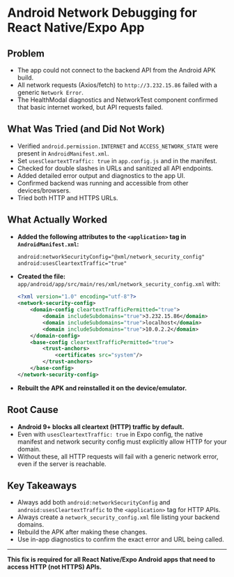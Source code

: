 # Android Network Debugging for React Native/Expo App

## Problem

- The app could not connect to the backend API from the Android APK build.
- All network requests (Axios/fetch) to `http://3.232.15.86` failed with a generic `Network Error`.
- The HealthModal diagnostics and NetworkTest component confirmed that basic internet worked, but API requests failed.

## What Was Tried (and Did Not Work)

- Verified `android.permission.INTERNET` and `ACCESS_NETWORK_STATE` were present in `AndroidManifest.xml`.
- Set `usesCleartextTraffic: true` in `app.config.js` and in the manifest.
- Checked for double slashes in URLs and sanitized all API endpoints.
- Added detailed error output and diagnostics to the app UI.
- Confirmed backend was running and accessible from other devices/browsers.
- Tried both HTTP and HTTPS URLs.

## What Actually Worked

- **Added the following attributes to the `<application>` tag in `AndroidManifest.xml`:**
  ```xml
  android:networkSecurityConfig="@xml/network_security_config"
  android:usesCleartextTraffic="true"
  ```
- **Created the file:** `app/android/app/src/main/res/xml/network_security_config.xml` with:
  ```xml
  <?xml version="1.0" encoding="utf-8"?>
  <network-security-config>
      <domain-config cleartextTrafficPermitted="true">
          <domain includeSubdomains="true">3.232.15.86</domain>
          <domain includeSubdomains="true">localhost</domain>
          <domain includeSubdomains="true">10.0.2.2</domain>
      </domain-config>
      <base-config cleartextTrafficPermitted="true">
          <trust-anchors>
              <certificates src="system"/>
          </trust-anchors>
      </base-config>
  </network-security-config>
  ```
- **Rebuilt the APK and reinstalled it on the device/emulator.**

## Root Cause

- **Android 9+ blocks all cleartext (HTTP) traffic by default.**
- Even with `usesCleartextTraffic: true` in Expo config, the native manifest and network security config must explicitly allow HTTP for your domain.
- Without these, all HTTP requests will fail with a generic network error, even if the server is reachable.

## Key Takeaways

- Always add both `android:networkSecurityConfig` and `android:usesCleartextTraffic` to the `<application>` tag for HTTP APIs.
- Always create a `network_security_config.xml` file listing your backend domains.
- Rebuild the APK after making these changes.
- Use in-app diagnostics to confirm the exact error and URL being called.

---

**This fix is required for all React Native/Expo Android apps that need to access HTTP (not HTTPS) APIs.**
